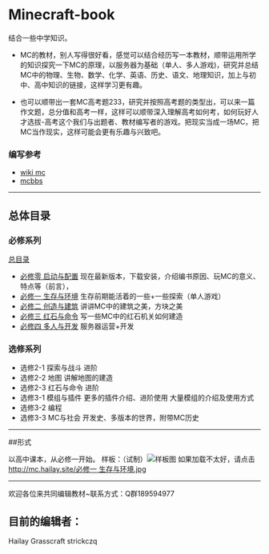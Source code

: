 # Minecraft-book 
结合一些中学知识。

* MC的教材，别人写得很好看，感觉可以结合经历写一本教材，顺带运用所学的知识探究一下MC的原理，以服务器为基础（单人、多人游戏)，研究并总结MC中的物理、生物、数学、化学、英语、历史、语文、地理知识，加上与初中、高中知识的链接，这样学习更有趣。

* 也可以顺带出一套MC高考题233，研究并按照高考题的类型出，可以来一篇作文题，总分值和高考一样，这样可以顺带深入理解高考如何考，如何玩好人才选拔-高考这个我们与出题者、教材编写者的游戏。把现实当成一场MC，把MC当作现实，这样可能会更有乐趣与兴致吧。

### 编写参考
* [wiki mc](https://minecraft-zh.gamepedia.com/Minecraft_Wiki)
* [mcbbs](http://www.mcbbs.net)

***
## 总体目录

### 必修系列
[总目录](https://github.com/Hailaycraft/Minecraft-Learning-note/blob/master/%E6%80%BB%E7%9B%AE%E5%BD%95.md)
- [必修零 启动与配置](https://github.com/Hailaycraft/Minecraft-Learning-note/blob/master/%E5%BF%85%E4%BF%AE%E9%9B%B6%20%E5%90%AF%E5%8A%A8%E4%B8%8E%E9%85%8D%E7%BD%AE.md) 现在最新版本，下载安装，介绍编书原因、玩MC的意义、特点等（前言），
- [必修一 生存与环境](https://github.com/Hailaycraft/Minecraft-Learning-note/blob/master/%E5%BF%85%E4%BF%AE%E4%B8%80%20%E7%94%9F%E5%AD%98%E4%B8%8E%E7%8E%AF%E5%A2%83.md) 生存前期能活着的一些+一些探索（单人游戏）
- [必修二 创造与建筑](https://github.com/Hailaycraft/Minecraft-Learning-note/blob/master/%E5%BF%85%E4%BF%AE%E4%BA%8C%20%E5%88%9B%E9%80%A0%E4%B8%8E%E5%BB%BA%E7%AD%91.md)  讲讲MC中的建筑之美，方块之美 
- [必修三 红石与命令](https://github.com/Hailaycraft/Minecraft-Learning-note/blob/master/%E5%BF%85%E4%BF%AE%E4%B8%89%20%E7%BA%A2%E7%9F%B3%E4%B8%8E%E5%91%BD%E4%BB%A4.md) 写一些MC中的红石机关如何建造
- [必修四 多人与开发](https://github.com/Hailaycraft/Minecraft-Learning-note/blob/master/%E5%BF%85%E4%BF%AE%E5%9B%9B%20%20%E5%A4%9A%E4%BA%BA%E4%B8%8E%E5%BC%80%E5%8F%91.md)   服务器运营+开发

### 选修系列

- 选修2-1 探索与战斗 进阶
- 选修2-2 地图 讲解地图的建造
- 选修2-3 红石与命令 进阶
- 选修3-1 模组与插件 更多的插件介绍、进阶使用 大量模组的介绍及使用方式
- 选修3-2 编程
- 选修3-3 MC与社会 开发史、多版本的世界，附带MC历史

***

##形式

以高中课本，从必修一开始。
样板：（试制）![样板图](https://i.loli.net/2018/04/21/5adaa73a41666.jpg)
如果加载不太好，请点击[http://mc.hailay.site/必修一 生存与环境.jpg](http://mc.hailay.site/%E5%BF%85%E4%BF%AE%E4%B8%80%20%E7%94%9F%E5%AD%98%E4%B8%8E%E7%8E%AF%E5%A2%83.jpg)

***
欢迎各位来共同编辑教材~联系方式：Q群189594977



## 目前的编辑者：

Hailay Grasscraft strickczq
